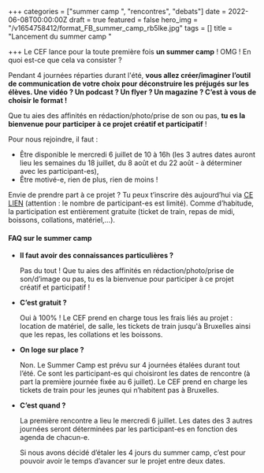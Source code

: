 +++
categories = ["summer camp ", "rencontres", "debats"]
date = 2022-06-08T00:00:00Z
draft = true
featured = false
hero_img = "/v1654758412/format_FB_summer_camp_rb5lke.jpg"
tags = []
title = "Lancement du summer camp "

+++
Le CEF lance pour la toute première fois **un summer camp** ! OMG ! En quoi est-ce que cela va consister ?  
  
Pendant 4 journées réparties durant l'été, **vous allez créer/imaginer l’outil de communication de votre choix pour déconstruire les préjugés sur les élèves. Une vidéo ? Un podcast ? Un flyer ? Un magazine ? C’est à vous de choisir le format !**  
  
Que tu aies des affinités en rédaction/photo/prise de son ou pas, **tu es la bienvenue pour participer à ce projet créatif et participatif** !  
  
Pour nous rejoindre, il faut :

* Être disponible le mercredi 6 juillet de 10 à 16h (les 3 autres dates auront lieu les semaines du 18 juillet, du 8 août et du 22 août - à déterminer avec les participant-es),
* Être motivé-e, rien de plus, rien de moins !

Envie de prendre part à ce projet ? Tu peux t’inscrire dès aujourd’hui via [CE LIEN](https://form.dragnsurvey.com/survey/r/87fd98d1) (attention : le nombre de participant-es est limité). Comme d’habitude, la participation est entièrement gratuite (ticket de train, repas de midi, boissons, collations, matériel,...).

#### **FAQ sur le summer camp** 

* **Il faut avoir des connaissances particulières ?**

  Pas du tout ! Que tu aies des affinités en rédaction/photo/prise de son/d’image ou pas, tu es la bienvenue pour participer à ce projet créatif et participatif !
* **C’est gratuit ?**

  Oui à 100% ! Le CEF prend en charge tous les frais liés au projet : location de matériel, de salle, les tickets de train jusqu'à Bruxelles ainsi que les repas, les collations et les boissons.
* **On loge sur place ?**

  Non. Le Summer Camp est prévu sur 4 journées étalées durant tout l’été. Ce sont les participant-es qui choisiront les dates de rencontre (à part la première journée fixée au 6 juillet). Le CEF prend en charge les tickets de train pour les jeunes qui n’habitent pas à Bruxelles.
* **C’est quand ?**

  La première rencontre a lieu le mercredi 6 juillet. Les dates des 3 autres journées seront déterminées par les participant-es en fonction des agenda de chacun-e.

    
  Si nous avons décidé d’étaler les 4 jours du summer camp, c’est pour pouvoir avoir le temps d’avancer sur le projet entre deux dates.